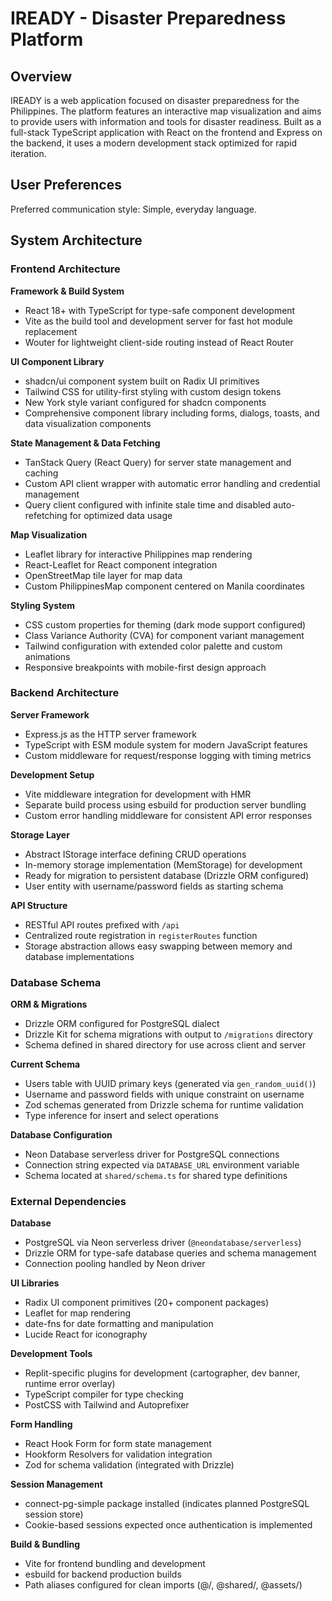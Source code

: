 # IREADY - Disaster Preparedness Platform

## Overview

IREADY is a web application focused on disaster preparedness for the Philippines. The platform features an interactive map visualization and aims to provide users with information and tools for disaster readiness. Built as a full-stack TypeScript application with React on the frontend and Express on the backend, it uses a modern development stack optimized for rapid iteration.

## User Preferences

Preferred communication style: Simple, everyday language.

## System Architecture

### Frontend Architecture

**Framework & Build System**
- React 18+ with TypeScript for type-safe component development
- Vite as the build tool and development server for fast hot module replacement
- Wouter for lightweight client-side routing instead of React Router

**UI Component Library**
- shadcn/ui component system built on Radix UI primitives
- Tailwind CSS for utility-first styling with custom design tokens
- New York style variant configured for shadcn components
- Comprehensive component library including forms, dialogs, toasts, and data visualization components

**State Management & Data Fetching**
- TanStack Query (React Query) for server state management and caching
- Custom API client wrapper with automatic error handling and credential management
- Query client configured with infinite stale time and disabled auto-refetching for optimized data usage

**Map Visualization**
- Leaflet library for interactive Philippines map rendering
- React-Leaflet for React component integration
- OpenStreetMap tile layer for map data
- Custom PhilippinesMap component centered on Manila coordinates

**Styling System**
- CSS custom properties for theming (dark mode support configured)
- Class Variance Authority (CVA) for component variant management
- Tailwind configuration with extended color palette and custom animations
- Responsive breakpoints with mobile-first design approach

### Backend Architecture

**Server Framework**
- Express.js as the HTTP server framework
- TypeScript with ESM module system for modern JavaScript features
- Custom middleware for request/response logging with timing metrics

**Development Setup**
- Vite middleware integration for development with HMR
- Separate build process using esbuild for production server bundling
- Custom error handling middleware for consistent API error responses

**Storage Layer**
- Abstract IStorage interface defining CRUD operations
- In-memory storage implementation (MemStorage) for development
- Ready for migration to persistent database (Drizzle ORM configured)
- User entity with username/password fields as starting schema

**API Structure**
- RESTful API routes prefixed with `/api`
- Centralized route registration in `registerRoutes` function
- Storage abstraction allows easy swapping between memory and database implementations

### Database Schema

**ORM & Migrations**
- Drizzle ORM configured for PostgreSQL dialect
- Drizzle Kit for schema migrations with output to `/migrations` directory
- Schema defined in shared directory for use across client and server

**Current Schema**
- Users table with UUID primary keys (generated via `gen_random_uuid()`)
- Username and password fields with unique constraint on username
- Zod schemas generated from Drizzle schema for runtime validation
- Type inference for insert and select operations

**Database Configuration**
- Neon Database serverless driver for PostgreSQL connections
- Connection string expected via `DATABASE_URL` environment variable
- Schema located at `shared/schema.ts` for shared type definitions

### External Dependencies

**Database**
- PostgreSQL via Neon serverless driver (`@neondatabase/serverless`)
- Drizzle ORM for type-safe database queries and schema management
- Connection pooling handled by Neon driver

**UI Libraries**
- Radix UI component primitives (20+ component packages)
- Leaflet for map rendering
- date-fns for date formatting and manipulation
- Lucide React for iconography

**Development Tools**
- Replit-specific plugins for development (cartographer, dev banner, runtime error overlay)
- TypeScript compiler for type checking
- PostCSS with Tailwind and Autoprefixer

**Form Handling**
- React Hook Form for form state management
- Hookform Resolvers for validation integration
- Zod for schema validation (integrated with Drizzle)

**Session Management**
- connect-pg-simple package installed (indicates planned PostgreSQL session store)
- Cookie-based sessions expected once authentication is implemented

**Build & Bundling**
- Vite for frontend bundling and development
- esbuild for backend production builds
- Path aliases configured for clean imports (@/, @shared/, @assets/)
